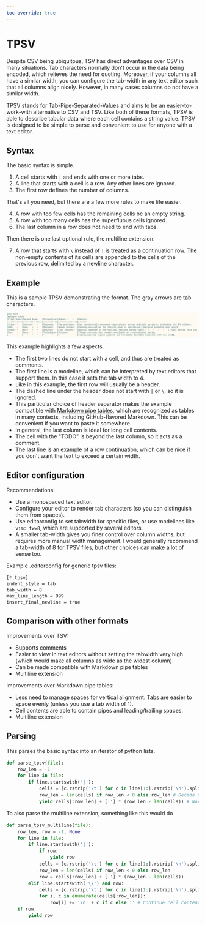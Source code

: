 ```yaml
---
toc-override: true
---
```


TPSV
====

Despite CSV being ubiquitous, TSV has direct advantages over CSV in many situations.
Tab characters normally don't occur in the data being encoded, which relieves the need for quoting.
Moreover, if your columns all have a similar width, you can configure the tab-width in any text editor such that all columns align nicely.
However, in many cases columns do not have a similar width.

TPSV stands for Tab-Pipe-Separated-Values and aims to be an easier-to-work-with alternative to CSV and TSV.
Like both of these formats, TPSV is able to describe tabular data where each cell contains a string value.
TPSV is designed to be simple to parse and convenient to use for anyone with a text editor.

## Syntax
The basic syntax is simple.

1. A cell starts with `|` and ends with one or more tabs.
2. A line that starts with a cell is a row. Any other lines are ignored.
3. The first row defines the number of columns.

That's all you need, but there are a few more rules to make life easier.

4. A row with too few cells has the remaining cells be an empty string.
5. A row with too many cells has the superfluous cells ignored.
6. The last column in a row does not need to end with tabs.

Then there is one last optional rule, the multiline extension.

7. A row that starts with `\` instead of `|` is treated as a continuation row.
   The non-empty contents of its cells are appended to the cells of the previous row, delimited by a newline character.

## Example
This is a sample TPSV demonstrating the format.
The gray arrows are tab characters.

![](tpsv.png)

This example highlights a few aspects.

- The first two lines do not start with a cell, and thus are treated as comments. 
- The first line is a modeline, which can be interpreted by text editors that support them. 
  In this case it sets the tab width to 4.
- Like in this example, the first row will usually be a header.
- The dashed line under the header does not start with `|` or `\`, so it is ignored.
- This particular choice of header separator makes the example compatible with [Markdown pipe tables](https://www.markdownguide.org/extended-syntax/#tables), which are recognized as tables in many contexts, including GitHub-flavored Markdown.
  This can be convenient if you want to paste it somewhere.
- In general, the last column is ideal for long cell contents.
- The cell with the "TODO" is beyond the last column, so it acts as a comment.
- The last line is an example of a row continuation, which can be nice if you don't want the text to exceed a certain width.

## Editor configuration

Recommendations:

- Use a monospaced text editor.
- Configure your editor to render tab characters (so you can distinguish them from spaces).
- Use editorconfig to set tabwidth for specific files, or use modelines like `vim: tw=8`, which are supported by several editors.
- A smaller tab-width gives you finer control over column widths, but requires more manual width management.
  I would generally recommend a tab-width of 8 for TPSV files, but other choices can make a lot of sense too.

Example .editorconfig for generic tpsv files:

```
[*.tpsv]
indent_style = tab
tab_width = 8
max_line_length = 999
insert_final_newline = true
```

## Comparison with other formats

Improvements over TSV:

- Supports comments
- Easier to view in text editors without setting the tabwidth very high
  (which would make all columns as wide as the widest column)
- Can be made compatible with Markdown pipe tables
- Multiline extension

Improvements over Markdown pipe tables:

- Less need to manage spaces for vertical alignment. Tabs are easier to space evenly (unless you use a tab width of 1).
- Cell contents are able to contain pipes and leading/trailing spaces.
- Multiline extension

## Parsing

This parses the basic syntax into an iterator of python lists.

```python
def parse_tpsv(file):
    row_len = -1
    for line in file:
        if line.startswith('|'):
            cells = [c.rstrip('\t') for c in line[1:].rstrip('\n').split('\t|')]
            row_len = len(cells) if row_len < 0 else row_len # Decide number of columns
            yield cells[:row_len] + [''] * (row_len - len(cells)) # Normalize row size
```

To also parse the multiline extension, something like this would do

```python
def parse_tpsv_multiline(file):
    row_len, row = -1, None
    for line in file:
        if line.startswith('|'):
            if row:
                yield row
            cells = [c.rstrip('\t') for c in line[1:].rstrip('\n').split('\t|')]
            row_len = len(cells) if row_len < 0 else row_len
            row = cells[:row_len] + [''] * (row_len - len(cells))
        elif line.startswith('\\') and row:
            cells = [c.rstrip('\t') for c in line[1:].rstrip('\n').split('\t|')]
            for i, c in enumerate(cells[:row_len]):
                row[i] += '\n' + c if c else '' # Continue cell content if needed
    if row:
        yield row
```

